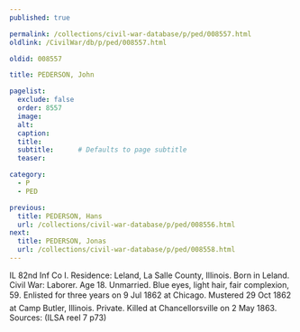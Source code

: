 ```yaml
---
published: true

permalink: /collections/civil-war-database/p/ped/008557.html
oldlink: /CivilWar/db/p/ped/008557.html

oldid: 008557

title: PEDERSON, John

pagelist:
  exclude: false
  order: 8557
  image: 
  alt:
  caption:
  title:
  subtitle:      # Defaults to page subtitle
  teaser:

category: 
  - P 
  - PED

previous:
  title: PEDERSON, Hans
  url: /collections/civil-war-database/p/ped/008556.html  
next:
  title: PEDERSON, Jonas
  url: /collections/civil-war-database/p/ped/008558.html   
---
```

IL 82nd Inf Co I. Residence: Leland, La Salle County, Illinois. Born in Leland. Civil War: Laborer. Age 18. Unmarried. Blue eyes, light hair, fair complexion, 5&#146;9&#148;. Enlisted for three years on 9 Jul 1862 at Chicago. Mustered 29 Oct 1862 at Camp Butler, Illinois. Private. Killed at Chancellorsville on 2 May 1863. Sources: (ILSA reel 7 p73)